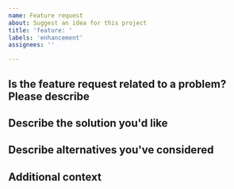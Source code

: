 ```yaml
---
name: Feature request
about: Suggest an idea for this project
title: 'feature: '
labels: 'enhancement'
assignees: ''

---
```


## Is the feature request related to a problem? Please describe
<!-- A clear and concise description of what the problem is.  -->

## Describe the solution you'd like
<!-- A clear and concise description of what you want to happen. -->

## Describe alternatives you've considered
<!-- A clear and concise description of any alternative solutions or features you've considered. -->

## Additional context
<!-- Add any other context or screenshots about the feature request here. -->
